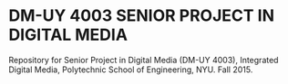 DM-UY 4003 SENIOR PROJECT IN DIGITAL MEDIA
===============

Repository for Senior Project in Digital Media (DM-UY 4003), Integrated Digital Media, Polytechnic School of Engineering, NYU. Fall 2015.
